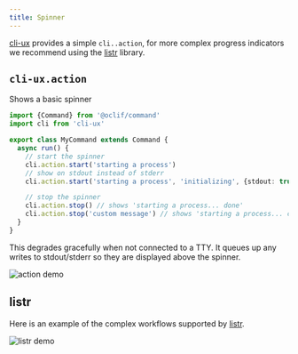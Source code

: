 ```yaml
---
title: Spinner
---
```


[cli-ux](https://github.com/oclif/cli-ux) provides a simple `cli..action`, for more complex progress indicators we recommend using the [listr](https://www.npmjs.com/package/listr) library.

## `cli-ux.action`

Shows a basic spinner

```typescript
import {Command} from '@oclif/command'
import cli from 'cli-ux'

export class MyCommand extends Command {
  async run() {
    // start the spinner
    cli.action.start('starting a process')
    // show on stdout instead of stderr
    cli.action.start('starting a process', 'initializing', {stdout: true})

    // stop the spinner
    cli.action.stop() // shows 'starting a process... done'
    cli.action.stop('custom message') // shows 'starting a process... custom message'
  }
}
```

This degrades gracefully when not connected to a TTY. It queues up any writes to stdout/stderr so they are displayed above the spinner.

![action demo](/img/action.gif)

## listr

Here is an example of the complex workflows supported by [listr](https://www.npmjs.com/package/listr).

![listr demo](/img/listr.gif)
